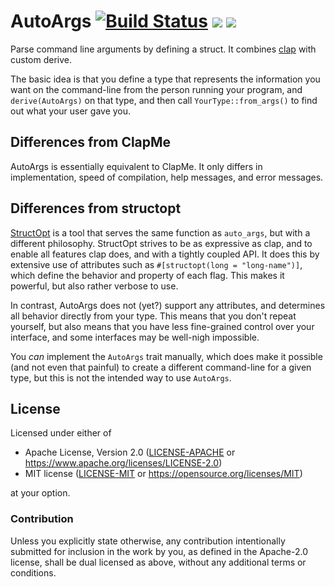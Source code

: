 # AutoArgs [![Build Status](https://travis-ci.org/droundy/auto_args.svg?branch=master)](https://travis-ci.org/droundy/auto_args) [![](https://img.shields.io/crates/v/auto_args.svg)](https://crates.io/crates/auto_args) [![](https://docs.rs/auto_args/badge.svg)](https://docs.rs/auto_args)

Parse command line arguments by defining a struct.  It combines
[clap](https://crates.io/crates/clap) with custom derive.

The basic idea is that you define a type that represents the
information you want on the command-line from the person running your
program, and `derive(AutoArgs)` on that type, and then call
`YourType::from_args()` to find out what your user gave you.

## Differences from ClapMe

AutoArgs is essentially equivalent to ClapMe.  It only differs in
implementation, speed of compilation, help messages, and error messages.

## Differences from structopt

[StructOpt](https://docs.rs/structopt) is a tool that serves the same
function as `auto_args`, but with a different philosophy.  StructOpt
strives to be as expressive as clap, and to enable all features clap
does, and with a tightly coupled API.  It does this by extensive use
of attributes such as `#[structopt(long = "long-name")]`, which define
the behavior and property of each flag.  This makes it powerful, but
also rather verbose to use.

In contrast, AutoArgs does not (yet?) support any attributes, and
determines all behavior directly from your type.  This means that you
don't repeat yourself, but also means that you have less fine-grained
control over your interface, and some interfaces may be well-nigh
impossible.

You *can* implement the `AutoArgs` trait manually, which does make it
possible (and not even that painful) to create a different
command-line for a given type, but this is not the intended way to use
`AutoArgs`.

## License

Licensed under either of

- Apache License, Version 2.0 ([LICENSE-APACHE](LICENSE-APACHE) or
  <https://www.apache.org/licenses/LICENSE-2.0>)
- MIT license ([LICENSE-MIT](LICENSE-MIT) or
  <https://opensource.org/licenses/MIT>)

at your option.

### Contribution

Unless you explicitly state otherwise, any contribution intentionally
submitted for inclusion in the work by you, as defined in the
Apache-2.0 license, shall be dual licensed as above, without any
additional terms or conditions.

